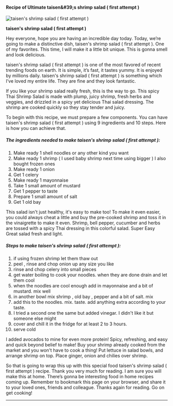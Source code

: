             

#### Recipe of Ultimate taisen&amp;#39;s shrimp salad ( first attempt )

![taisen's shrimp salad ( first attempt )](https://img-global.cpcdn.com/recipes/5090127877505024/751x532cq70/taisens-shrimp-salad-first-attempt-recipe-main-photo.jpg)

**taisen's shrimp salad ( first attempt )**

Hey everyone, hope you are having an incredible day today. Today, we’re going to make a distinctive dish, taisen's shrimp salad ( first attempt ). One of my favorites. This time, I will make it a little bit unique. This is gonna smell and look delicious.

taisen's shrimp salad ( first attempt ) is one of the most favored of recent trending foods on earth. It is simple, it’s fast, it tastes yummy. It is enjoyed by millions daily. taisen's shrimp salad ( first attempt ) is something which I’ve loved my entire life. They are fine and they look fantastic.

If you like your shrimp salad really fresh, this is the way to go. This spicy Thai Shrimp Salad is made with plump, juicy shrimp, fresh herbs and veggies, and drizzled in a spicy yet delicious Thai salad dressing. The shrimp are cooked quickly so they stay tender and juicy.

To begin with this recipe, we must prepare a few components. You can have taisen's shrimp salad ( first attempt ) using 9 ingredients and 10 steps. Here is how you can achieve that.

##### The ingredients needed to make taisen's shrimp salad ( first attempt ):

1.  Make ready 1 shell noodles or any other kind you want
2.  Make ready 1 shrimp ( I used baby shrimp next time using bigger ) I also bought frozen ones
3.  Make ready 1 onion
4.  Get 1 celery
5.  Make ready 1 mayonnaise
6.  Take 1 small amount of mustard
7.  Get 1 pepper to taste
8.  Prepare 1 small amount of salt
9.  Get 1 old bay

This salad isn't just healthy, it's easy to make too! To make it even easier, you could always cheat a little and buy the pre-cooked shrimp and toss it in the vinaigrette to make it even. Shrimp, bell pepper, cucumber and herbs are tossed with a spicy Thai dressing in this colorful salad. Super Easy Great salad fresh and light.

##### Steps to make taisen's shrimp salad ( first attempt ):

1.  if using frozen shrimp let them thaw out
2.  peel , rinse and chop onion up any size you like
3.  rinse and chop celery into small pieces
4.  get water boiling to cook your noodles. when they are done drain and let them cool
5.  when the noodles are cool enough add in mayonnaise and a bit of mustard. mix well
6.  in another bowl mix shrimp , old bay , pepper and a bit of salt. mix
7.  add this to the noodles. mix. taste. add anything extra according to your taste.
8.  I tried a second one the same but added vinegar. I didn't like it but someone else might
9.  cover and chill it in the fridge for at least 2 to 3 hours.
10.  serve cold

I added avocados to mine for even more protein! Spicy, refreshing, and easy and quick beyond belief to make! Buy your shrimp already cooked from the market and you won't have to cook a thing! Put lettuce in salad bowls, and arrange shrimp on top. Place ginger, onion and chilies over shrimp.

So that is going to wrap this up with this special food taisen's shrimp salad ( first attempt ) recipe. Thank you very much for reading. I am sure you will make this at home. There’s gonna be interesting food in home recipes coming up. Remember to bookmark this page on your browser, and share it to your loved ones, friends and colleague. Thanks again for reading. Go on get cooking!

* * *